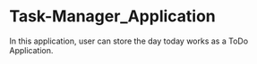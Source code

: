 # Task-Manager_Application
In this application, user can store the day today works as a ToDo Application.
